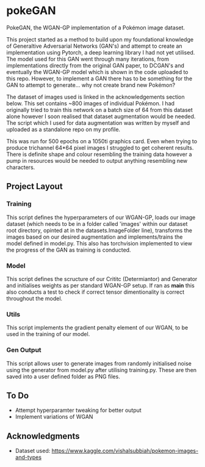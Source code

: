 # pokeGAN
PokeGAN, the WGAN-GP implementation of a Pokémon image dataset.

This project started as a method to build upon my foundational knowledge of Generaltive Adversarial Networks (GAN's) and attempt to create an implementation using Pytorch, a deep learning library I had not yet utilised.
The model used for this GAN went through many iterations, from implementations directly from the original GAN paper, to DCGAN's and eventually the WGAN-GP model which is shown in the code uploaded to this repo. However, to implement a GAN there has to be something for the GAN to attempt to generate... why not create brand new Pokémon? 

The dataset of images used is linked in the acknowledgements section below. This set contains ~800 images of individual Pokémon. I had originally tried to train this network on a batch size of 64 from this dataset alone however I soon realised that dataset augmentation would be needed. The script which I used for data augmentation was written by myself and uploaded as a standalone repo on my profile.

This was run for 500 epochs on a 1050ti graphics card. Even when trying to produce trichannel 64*64 pixel images I struggled to get coherent results. There is definite shape and colour resembling the training data however a pump in resources would be needed to output anything resembling new characters.


## Project Layout

### Training

This script defines the hyperparameters of our WGAN-GP, loads our image dataset (which needs to be in a folder called 'images' within our dataset root directory, opinted at in the datasets.ImageFolder line), transforms the images based on our desired augmentation and implements/trains the model defined in model.py. This also has torchvision implemented to view the progress of the GAN as training is conducted.


### Model 

This script defines the scructure of our Crititc (Determiantor) and Generator and initialises weights as per standard WGAN-GP setup. If ran as __main__ this also conducts a test to check if correct tensor dimentionality is correct throughout the model.

### Utils

This script implements the gradient penalty element of our WGAN, to be used in the training of our model.

### Gen Output

This script allows user to generate images from randomly initialised noise using the generator from model.py after utilising training.py. These are then saved into a user defined folder as PNG files.

## To Do
* Attempt hyperparamter tweaking for better output
* Implement variations of WGAN

## Acknowledgments

* Dataset used: https://www.kaggle.com/vishalsubbiah/pokemon-images-and-types
